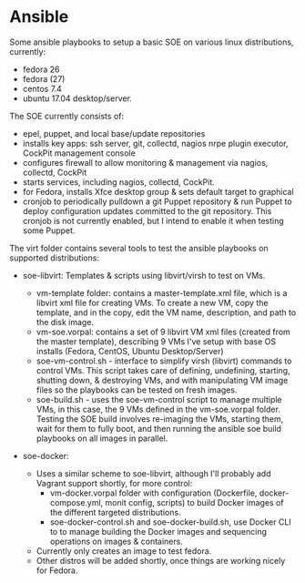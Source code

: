 # Ansible

Some ansible playbooks to setup a basic SOE on various linux distributions, currently: 
 * fedora 26
 * fedora (27) 
 * centos 7.4 
 * ubuntu 17.04 desktop/server.

The SOE currently consists of:
 * epel, puppet, and local base/update repositories
 * installs key apps: ssh server, git, collectd, nagios nrpe plugin executor, CockPit management console
 * configures firewall to allow monitoring & management via nagios, collectd, CockPit
 * starts services, including nagios, collectd, CockPit.
 * for Fedora, installs Xfce desktop group & sets default target to graphical
 * cronjob to periodically pulldown a git Puppet repository & run Puppet to deploy configuration updates committed to the git repository. This cronjob is not currently enabled, but I intend to enable it when testing some Puppet.

The virt folder contains several tools to test the ansible playbooks on supported distributions:
 * soe-libvirt: Templates & scripts using libvirt/virsh to test on VMs.
   * vm-template folder: contains a master-template.xml file, which is a libvirt xml file for creating VMs. To create a new VM, copy the template, and in the copy, edit the VM name, description, and path to the disk image.
   * vm-soe.vorpal: contains a set of 9 libvirt VM xml files (created from the master template), describing 9 VMs I've setup with base OS installs (Fedora, CentOS, Ubuntu Desktop/Server)
   * soe-vm-control.sh - interface to simplify virsh (libvirt) commands to control VMs. This script takes care of defining, undefining, starting, shutting down, & destroying VMs, and with manipulating VM image files so the playbooks can be tested on fresh images.
   * soe-build.sh - uses the soe-vm-control script to manage multiple VMs, in this case, the 9 VMs defined in the vm-soe.vorpal folder. Testing the SOE build involves re-imaging the VMs, starting them, wait for them to fully boot, and then running the ansible soe build playbooks on all images in parallel.

 * soe-docker:
   * Uses a similar scheme to soe-libvirt, although I'll probably add Vagrant support shortly, for more control:
     * vm-docker.vorpal folder with configuration (Dockerfile, docker-compose.yml, monit config, scripts) to build Docker images of the different targeted distributions.
     * soe-docker-control.sh and soe-docker-build.sh, use Docker CLI to to manage building the Docker images and sequencing operations on images & containers.
   * Currently only creates an image to test fedora. 
   * Other distros will be added shortly, once things are working nicely for Fedora.

